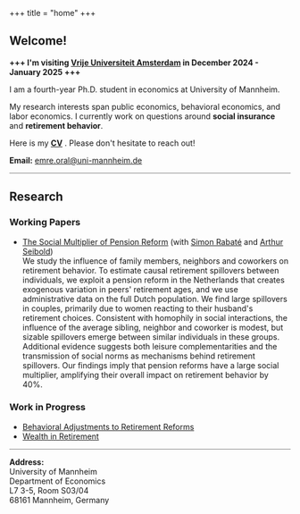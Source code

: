 +++
title = "home"
+++

<!-- Home Section -->
## Welcome!

**+++ I'm visiting <u>Vrije Universiteit Amsterdam</u> in December 2024 - January 2025 +++**

I am a fourth-year Ph.D. student in economics at University of Mannheim. 

My research interests span public economics, behavioral economics, and labor economics. I currently work on questions around **social insurance** and **retirement behavior**. 

Here is my  __[CV](/pdf/CV_EmreOral.pdf)__ . Please don't hesitate to reach out!

**Email:** emre.oral@uni-mannheim.de



<hr style="height:1px; border:none; background-color:gray;">

<!-- Research Section -->
## Research

### Working Papers
- <u>[The Social Multiplier of Pension Reform](https://drive.google.com/file/d/10CTbzScERMF2xtvTfd_SYQf8GSuHGIqs/view)</u> (with [Simon Rabaté](https://simonrabate.github.io) and [Arthur Seibold](https://www.arthurseibold.com)) \
We study the influence of family members, neighbors and coworkers on retirement behavior. To estimate causal retirement spillovers between individuals, we exploit a pension reform in the Netherlands that creates exogenous variation in peers' retirement ages, and we use administrative data on the full Dutch population. We find large spillovers in couples, primarily due to women reacting to their husband's retirement choices. Consistent with homophily in social interactions, the influence of the average sibling, neighbor and coworker is modest, but sizable spillovers emerge between similar individuals in these groups. Additional evidence suggests both leisure complementarities and the transmission of social norms as mechanisms behind retirement spillovers. Our findings imply that pension reforms have a large social multiplier, amplifying their overall impact on retirement behavior by 40%. 
### Work in Progress
- <u>Behavioral Adjustments to Retirement Reforms</u>
- <u>Wealth in Retirement</u>

<hr style="height:1px; border:none; background-color:gray;">

**Address:** \
University of Mannheim \
Department of Economics  \
L7 3-5, Room S03/04 \
68161 Mannheim, Germany


